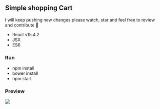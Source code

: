 ## Simple shopping Cart
I will keep pushing new changes please watch, star and feel free to review and contribute 🙂

- React v15.4.2
- JSX
- ES6

### Run

- npm install
- bower install
- npm start

### Preview

![](https://raw.githubusercontent.com/abudayah/reactCart/master/Screenshot.png)
